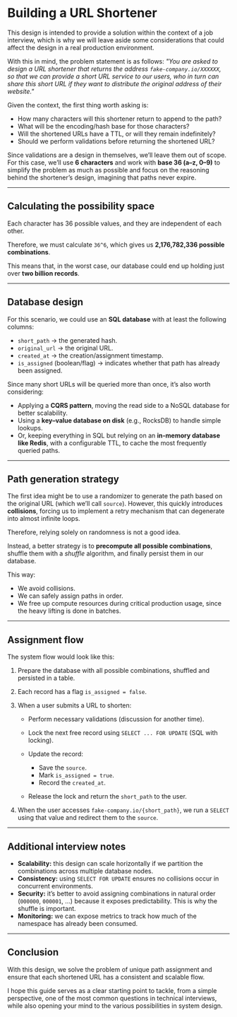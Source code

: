 # Building a URL Shortener

This design is intended to provide a solution within the context of a job interview, which is why we will leave aside some considerations that could affect the design in a real production environment.

With this in mind, the problem statement is as follows:
*"You are asked to design a URL shortener that returns the address `fake-company.io/XXXXXX`, so that we can provide a short URL service to our users, who in turn can share this short URL if they want to distribute the original address of their website."*

Given the context, the first thing worth asking is:

* How many characters will this shortener return to append to the path?
* What will be the encoding/hash base for those characters?
* Will the shortened URLs have a TTL, or will they remain indefinitely?
* Should we perform validations before returning the shortened URL?

Since validations are a design in themselves, we’ll leave them out of scope. For this case, we’ll use **6 characters** and work with **base 36 (a–z, 0–9)** to simplify the problem as much as possible and focus on the reasoning behind the shortener’s design, imagining that paths never expire.

---

## Calculating the possibility space

Each character has 36 possible values, and they are independent of each other.

Therefore, we must calculate `36^6`, which gives us **2,176,782,336 possible combinations**.

This means that, in the worst case, our database could end up holding just over **two billion records**.

---

## Database design

For this scenario, we could use an **SQL database** with at least the following columns:

* `short_path` → the generated hash.
* `original_url` → the original URL.
* `created_at` → the creation/assignment timestamp.
* `is_assigned` (boolean/flag) → indicates whether that path has already been assigned.

Since many short URLs will be queried more than once, it’s also worth considering:

* Applying a **CQRS pattern**, moving the read side to a NoSQL database for better scalability.
* Using a **key–value database on disk** (e.g., RocksDB) to handle simple lookups.
* Or, keeping everything in SQL but relying on an **in-memory database like Redis**, with a configurable TTL, to cache the most frequently queried paths.

---

## Path generation strategy

The first idea might be to use a randomizer to generate the path based on the original URL (which we’ll call `source`). However, this quickly introduces **collisions**, forcing us to implement a retry mechanism that can degenerate into almost infinite loops.

Therefore, relying solely on randomness is not a good idea.

Instead, a better strategy is to **precompute all possible combinations**, shuffle them with a *shuffle* algorithm, and finally persist them in our database.

This way:

* We avoid collisions.
* We can safely assign paths in order.
* We free up compute resources during critical production usage, since the heavy lifting is done in batches.

---

## Assignment flow

The system flow would look like this:

1. Prepare the database with all possible combinations, shuffled and persisted in a table.
2. Each record has a flag `is_assigned = false`.
3. When a user submits a URL to shorten:

   * Perform necessary validations (discussion for another time).
   * Lock the next free record using `SELECT ... FOR UPDATE` (SQL with locking).
   * Update the record:

     * Save the `source`.
     * Mark `is_assigned = true`.
     * Record the `created_at`.
   * Release the lock and return the `short_path` to the user.
4. When the user accesses `fake-company.io/{short_path}`, we run a `SELECT` using that value and redirect them to the `source`.

---

## Additional interview notes

* **Scalability:** this design can scale horizontally if we partition the combinations across multiple database nodes.
* **Consistency:** using `SELECT FOR UPDATE` ensures no collisions occur in concurrent environments.
* **Security:** it’s better to avoid assigning combinations in natural order (`000000`, `000001`, …) because it exposes predictability. This is why the shuffle is important.
* **Monitoring:** we can expose metrics to track how much of the namespace has already been consumed.

---

## Conclusion

With this design, we solve the problem of unique path assignment and ensure that each shortened URL has a consistent and scalable flow.

I hope this guide serves as a clear starting point to tackle, from a simple perspective, one of the most common questions in technical interviews, while also opening your mind to the various possibilities in system design.

